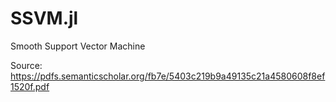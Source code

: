 # SSVM.jl
Smooth Support Vector Machine

Source: https://pdfs.semanticscholar.org/fb7e/5403c219b9a49135c21a4580608f8ef1520f.pdf
